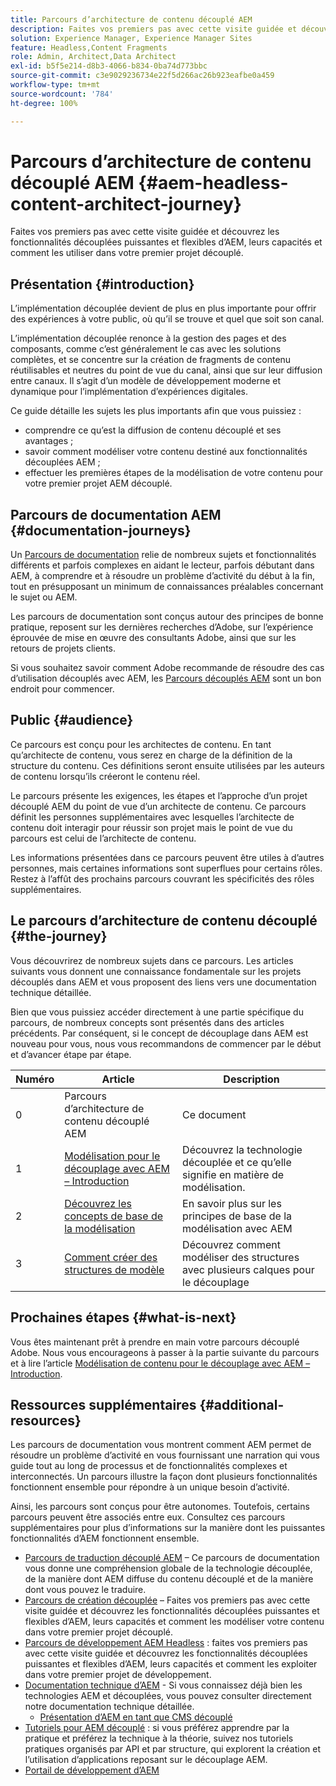 ```yaml
---
title: Parcours d’architecture de contenu découplé AEM
description: Faites vos premiers pas avec cette visite guidée et découvrez les fonctionnalités découplées puissantes et flexibles d’AEM, leurs capacités et comment les exploiter dans votre premier projet de développement découplé.
solution: Experience Manager, Experience Manager Sites
feature: Headless,Content Fragments
role: Admin, Architect,Data Architect
exl-id: b5f5e214-d8b3-4066-b834-0ba74d773bbc
source-git-commit: c3e9029236734e22f5d266ac26b923eafbe0a459
workflow-type: tm+mt
source-wordcount: '784'
ht-degree: 100%

---
```


# Parcours d’architecture de contenu découplé AEM {#aem-headless-content-architect-journey}

Faites vos premiers pas avec cette visite guidée et découvrez les fonctionnalités découplées puissantes et flexibles d’AEM, leurs capacités et comment les utiliser dans votre premier projet découplé.

## Présentation {#introduction}

L’implémentation découplée devient de plus en plus importante pour offrir des expériences à votre public, où qu’il se trouve et quel que soit son canal.

L’implémentation découplée renonce à la gestion des pages et des composants, comme c’est généralement le cas avec les solutions complètes, et se concentre sur la création de fragments de contenu réutilisables et neutres du point de vue du canal, ainsi que sur leur diffusion entre canaux. Il s’agit d’un modèle de développement moderne et dynamique pour l’implémentation d’expériences digitales.

Ce guide détaille les sujets les plus importants afin que vous puissiez :

* comprendre ce qu’est la diffusion de contenu découplé et ses avantages ;
* savoir comment modéliser votre contenu destiné aux fonctionnalités découplées AEM ;
* effectuer les premières étapes de la modélisation de votre contenu pour votre premier projet AEM découplé.

## Parcours de documentation AEM {#documentation-journeys}

Un [Parcours de documentation](/help/journey-documentation/home.md) relie de nombreux sujets et fonctionnalités différents et parfois complexes en aidant le lecteur, parfois débutant dans AEM, à comprendre et à résoudre un problème d’activité du début à la fin, tout en présupposant un minimum de connaissances préalables concernant le sujet ou AEM.

Les parcours de documentation sont conçus autour des principes de bonne pratique, reposent sur les dernières recherches d’Adobe, sur l’expérience éprouvée de mise en œuvre des consultants Adobe, ainsi que sur les retours de projets clients.

Si vous souhaitez savoir comment Adobe recommande de résoudre des cas d’utilisation découplés avec AEM, les [Parcours découplés AEM](/help/journey-headless/overview.md) sont un bon endroit pour commencer.

## Public {#audience}

Ce parcours est conçu pour les architectes de contenu. En tant qu’architecte de contenu, vous serez en charge de la définition de la structure du contenu. Ces définitions seront ensuite utilisées par les auteurs de contenu lorsqu’ils créeront le contenu réel.

Le parcours présente les exigences, les étapes et l’approche d’un projet découplé AEM du point de vue d’un architecte de contenu. Ce parcours définit les personnes supplémentaires avec lesquelles l’architecte de contenu doit interagir pour réussir son projet mais le point de vue du parcours est celui de l’architecte de contenu.

Les informations présentées dans ce parcours peuvent être utiles à d’autres personnes, mais certaines informations sont superflues pour certains rôles. Restez à l’affût des prochains parcours couvrant les spécificités des rôles supplémentaires.

## Le parcours d’architecture de contenu découplé {#the-journey}

Vous découvrirez de nombreux sujets dans ce parcours. Les articles suivants vous donnent une connaissance fondamentale sur les projets découplés dans AEM et vous proposent des liens vers une documentation technique détaillée.

Bien que vous puissiez accéder directement à une partie spécifique du parcours, de nombreux concepts sont présentés dans des articles précédents. Par conséquent, si le concept de découplage dans AEM est nouveau pour vous, nous vous recommandons de commencer par le début et d’avancer étape par étape.

| Numéro | Article | Description |
|---|---|---|
| 0 | Parcours d’architecture de contenu découplé AEM | Ce document |
| 1 | [Modélisation pour le découplage avec AEM – Introduction](introduction.md) | Découvrez la technologie découplée et ce qu’elle signifie en matière de modélisation. |
| 2 | [Découvrez les concepts de base de la modélisation](basics.md) | En savoir plus sur les principes de base de la modélisation avec AEM |
| 3 | [Comment créer des structures de modèle](model-structure.md) | Découvrez comment modéliser des structures avec plusieurs calques pour le découplage |

## Prochaines étapes {#what-is-next}

Vous êtes maintenant prêt à prendre en main votre parcours découplé Adobe. Nous vous encourageons à passer à la partie suivante du parcours et à lire l’article [Modélisation de contenu pour le découplage avec AEM – Introduction](introduction.md).

## Ressources supplémentaires {#additional-resources}

Les parcours de documentation vous montrent comment AEM permet de résoudre un problème d’activité en vous fournissant une narration qui vous guide tout au long de processus et de fonctionnalités complexes et interconnectés. Un parcours illustre la façon dont plusieurs fonctionnalités fonctionnent ensemble pour répondre à un unique besoin d’activité.

Ainsi, les parcours sont conçus pour être autonomes. Toutefois, certains parcours peuvent être associés entre eux. Consultez ces parcours supplémentaires pour plus d’informations sur la manière dont les puissantes fonctionnalités d’AEM fonctionnent ensemble.

* [Parcours de traduction découplé AEM](/help/journey-headless/translation/overview.md) – Ce parcours de documentation vous donne une compréhension globale de la technologie découplée, de la manière dont AEM diffuse du contenu découplé et de la manière dont vous pouvez le traduire.
* [Parcours de création découplée](/help/journey-headless/author/overview.md) – Faites vos premiers pas avec cette visite guidée et découvrez les fonctionnalités découplées puissantes et flexibles d’AEM, leurs capacités et comment les modéliser votre contenu dans votre premier projet découplé.
* [Parcours de développement AEM Headless](/help/journey-headless/developer/overview.md) : faites vos premiers pas avec cette visite guidée et découvrez les fonctionnalités découplées puissantes et flexibles d’AEM, leurs capacités et comment les exploiter dans votre premier projet de développement.
* [Documentation technique d’AEM](https://experienceleague.adobe.com/docs/experience-manager-65.html?lang=fr) - Si vous connaissez déjà bien les technologies AEM et découplées, vous pouvez consulter directement notre documentation technique détaillée.
   * [Présentation d’AEM en tant que CMS découplé](/help/sites-developing/headless/introduction.md)
* [Tutoriels pour AEM découplé](https://experienceleague.adobe.com/docs/experience-manager-learn/getting-started-with-aem-headless/overview.html?lang=fr) : si vous préférez apprendre par la pratique et préférez la technique à la théorie, suivez nos tutoriels pratiques organisés par API et par structure, qui explorent la création et l’utilisation d’applications reposant sur le découplage AEM.
* [Portail de développement d’AEM](https://experienceleague.adobe.com/landing/experience-manager/headless/developer.html?lang=fr)
